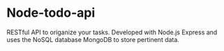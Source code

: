 # Node-todo-api
RESTful API to origanize your tasks.
Developed with Node.js Express and uses the NoSQL database MongoDB to store pertinent data.

